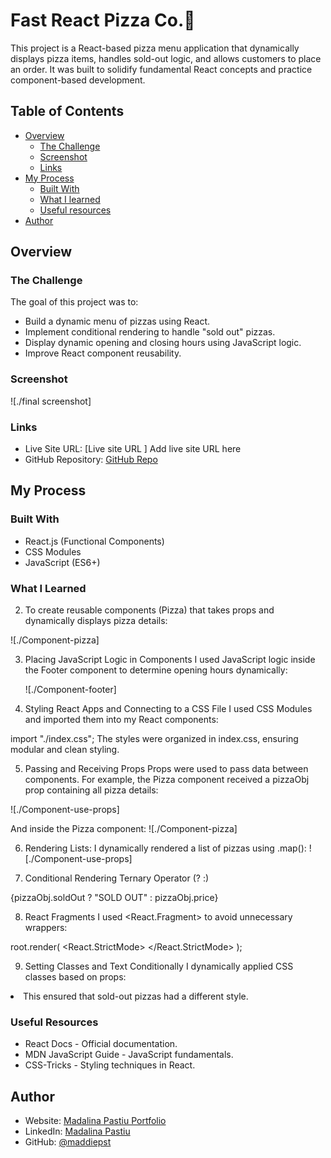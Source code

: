 # Fast React Pizza Co.🍕

This project is a React-based pizza menu application that dynamically displays pizza items, handles sold-out logic, and allows customers to place an order. It was built to solidify fundamental React concepts and practice component-based development.

## Table of Contents

- [Overview](#overview)
  - [The Challenge](#the-challenge)
  - [Screenshot](#screenshot)
  - [Links](#links)
- [My Process](#my-process)
  - [Built With](#build-with)
  - [What I learned](#what-i-learned)
  - [Useful resources](#useful-resources)
- [Author](#author)


## Overview

### The Challenge

The goal of this project was to:

- Build a dynamic menu of pizzas using React.
- Implement conditional rendering to handle "sold out" pizzas.
- Display dynamic opening and closing hours using JavaScript logic.
- Improve React component reusability.

### Screenshot

![./final screenshot]

### Links

- Live Site URL: [Live site URL ] Add live site URL here
- GitHub Repository: [GitHub Repo](https://github.com/MaddiePst/Pizza-Menu.github.io)

## My Process

### Built With

- React.js (Functional Components)
- CSS Modules
- JavaScript (ES6+)

### What I Learned

<!-- 1. How to Deploy a Web App in React
   I deployed my first React app using Vercel and GitHub Pages.

For GitHub Pages, I added the following to package.json:

json

"homepage": "https://yourusername.github.io/your-repo",
"scripts": {
"predeploy": "npm run build",
"deploy": "gh-pages -d build"
} -->

<!-- Then, I ran:

bash
Copy
Edit
npm install gh-pages --save-dev
npm run deploy 2. Creating and Reusing a Component -->

2. To create reusable components (Pizza) that takes props and dynamically displays pizza details:

![./Component-pizza]

3. Placing JavaScript Logic in Components
   I used JavaScript logic inside the Footer component to determine opening hours dynamically:

   ![./Component-footer]

4. Styling React Apps and Connecting to a CSS File
   I used CSS Modules and imported them into my React components:

import "./index.css";
The styles were organized in index.css, ensuring modular and clean styling.

5. Passing and Receiving Props
   Props were used to pass data between components. For example, the Pizza component received a pizzaObj prop containing all pizza details:

![./Component-use-props]

And inside the Pizza component:
![./Component-pizza]

6. Rendering Lists:
   I dynamically rendered a list of pizzas using .map():
   ![./Component-use-props]

7. Conditional Rendering
   Ternary Operator (? :)

<span>{pizzaObj.soldOut ? "SOLD OUT" : pizzaObj.price}</span>

8. React Fragments
   I used <React.Fragment> to avoid unnecessary <div> wrappers:

root.render(
<React.StrictMode>
<App />
</React.StrictMode>
);

9. Setting Classes and Text Conditionally
   I dynamically applied CSS classes based on props:

<li className={`pizza ${pizzaObj.soldOut ? "sold-out" : ""}`}>
This ensured that sold-out pizzas had a different style.

### Useful Resources

- React Docs - Official documentation.
- MDN JavaScript Guide - JavaScript fundamentals.
- CSS-Tricks - Styling techniques in React.

## Author

- Website: [Madalina Pastiu Portfolio](https://maddiepst.github.io/)
- LinkedIn: [Madalina Pastiu](https://www.linkedin.com/in/madalina-pastiu-52a01396/)
- GitHub: [@maddiepst](https://github.com/MaddiePst)
